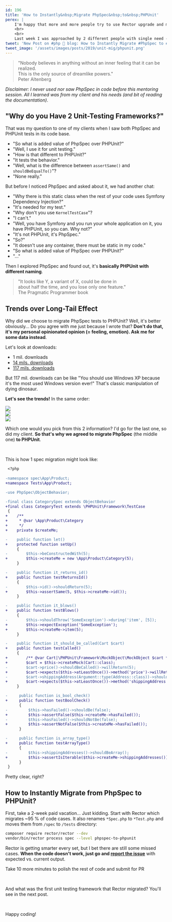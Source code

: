 ```yaml
---
id: 196
title: 'How to Instantly&nbsp;Migrate PhpSpec&nbsp;to&nbsp;PHPUnit'
perex: |
    I'm happy that more and more people try to use Rector upgrade and migrate their code-bases to the ones they really want for a long time.
    <br>
    <br>
    Last week I was approached by 2 different people with single need - **migrate their tests to PHPUnit**.
tweet: 'New Post on #php 🐘 blog: How to Instantly Migrate #PhpSpec to #PHPUnit'
tweet_image: '/assets/images/posts/2019/unit-mig/phpunit.png'
---
```


<blockquote class="blockquote text-center">
    "Nobody believes in anything without an inner feeling that it can be realized.
    <br>
    This is the only source of dreamlike powers."
    <footer class="blockquote-footer">Peter Altenberg</a>
</blockquote>

*Disclaimer: I never used nor saw PhpSpec in code before this mentoring session. All I learned was from my client and his needs (and bit of reading the documentation)*.

## "Why do you Have 2 Unit-Testing Frameworks?"

That was my question to one of my clients when I saw both PhpSpec and PHPUnit tests in its code base.

- "So what is added value of PhpSpec over PHPUnit?"
- "Well, I use it for unit testing."
- "How is that different to PHPUnit?"
- "It tests the behavior."
- "Well, what is the difference between `assertSame()` and `shouldBeEqualTo()`"?
- "None really."

But before I noticed PhpSpec and asked about it, we had another chat:

- "Why there is this static class when the rest of your code uses Symfony Dependency Injection?"
- "It's needed for my test."
- "Why don't you use `KernelTestCase`"?
- "I can't."
- "Well, you have Symfony and you run your whole application on it, you have PHPUnit, so you can. Why not?"
- "It's not PHPUnit, it's PhpSpec."
- "So?"
- "It doesn't use any container, there must be static in my code."
- "So what is added value of PhpSpec over PHPUnit?"
- "..." 

Then I explored PhpSpec and found out, it's **basically PHPUnit with different naming**.

<blockquote class="blockquote text-center">
    "It looks like Y, a variant of X, could be done in
    <br>
    about half the time, and you lose only one feature."
    <footer class="blockquote-footer">The Pragmatic Programmer book</a>
</blockquote>

## Trends over Long-Tail Effect 

Why did we choose to migrate PhpSpec tests to PHPUnit? Well, it's better obviously... Do you agree with me just because I wrote that? **Don't do that, it's my personal opinionated opinion (= feeling, emotion). Ask me for some data instead**.

Let's look at downloads:

- 1 mil. downloads
- [14 mils. downloads](https://packagist.org/packages/phpspec/phpspec/stats)
- [117 mils. downloads](https://packagist.org/packages/phpunit/phpunit/stats) 

But 117 mil. downloads can be like "You should use Windows XP because it's the most used Windows version ever!" That's classic manipulation of dying dinosaur.

**Let's see the trends!** In the same order:

<div class="row">
    <div class="col-md-4 col-sm-4">
        <img src="/assets/images/posts/2019/unit-mig/tester.png">
    </div>
    <div class="col-md-4 col-sm-4">
        <a href="https://packagist.org/packages/phpspec/phpspec/stats">
            <img src="/assets/images/posts/2019/unit-mig/spec.png">
        </a>
    </div>
    <div class="col-md-4 col-sm-4">
        <a href="https://packagist.org/packages/phpunit/phpunit/stats">
            <img src="/assets/images/posts/2019/unit-mig/phpunit.png">
        </a>
    </div>
</div>

Which one would you pick from this 2 information? I'd go for the last one, so did my client. **So that's why we agreed to migrate PhpSpec** (the middle one) **to PHPUnit**. 

<br>

This is how 1 spec migration might look like:

```diff
 <?php
  
-namespace spec\App\Product;
+namespace Tests\App\Product;

-use PhpSpec\ObjectBehavior;

-final class CategorySpec extends ObjectBehavior
+final class CategoryTest extends \PHPUnit\Framework\TestCase
 {
+    /**
+     * @var \App\Product\Category
+     */
+    private $createMe;

-    public function let()
+    protected function setUp()
     {
-        $this->beConstructedWith(5);
+        $this->createMe = new \App\Product\Category(5);
     }

-    public function it_returns_id()
+    public function testReturnsId()
     {
-        $this->id()->shouldReturn(5);
+        $this->assertSame(5, $this->createMe->id());
     }

-    public function it_blows()
+    public function testBlows()
     {
-        $this->shouldThrow('SomeException')->during('item', [5]);
+        $this->expectException('SomeException');
+        $this->createMe->item(5);
     }

-    public function it_should_be_called(Cart $cart)
+    public function testCalled()
     {
+        /** @var Cart|\PHPUnit\Framework\MockObject\MockObject $cart */
+        $cart = $this->createMock(Cart::class);
-        $cart->price()->shouldBeCalled()->willReturn(5);
+        $cart->expects($this->atLeastOnce())->method('price')->willReturn(5);
-        $cart->shippingAddress(Argument::type(Address::class))->shouldBeCalled();
+        $cart->expects($this->atLeastOnce())->method('shippingAddress')->with($this->isType(Address::class));
     }

-     public function is_bool_check()
+     public function testBoolCheck()
      {
-         $this->hasFailed()->shouldBe(false);
+         $this->assertFalse($this->createMe->hasFailed());
-         $this->hasFailed()->shouldNotBe(false);
+         $this->assertNotFalse($this->createMe->hasFailed());
      }

-     public function is_array_type()
+     public function testArrayType()
      {
-         $this->shippingAddresses()->shouldBeArray();
+         $this->assertIsIterable($this->createMe->shippingAddresses());
      }
 }
```

Pretty clear, right? 

## How to Instantly Migrate from PhpSpec to PHPUnit?

First, take a 2-week paid vacation... Just kidding. Start with Rector which migrates ~95 % of code cases. It also renames `*Spec.php` to `*Test.php` and moves them from `/spec` to `/tests` directory:  

```bash
composer require rector/rector --dev
vendor/bin/rector process spec --level phpspec-to-phpunit
```

Rector is getting smarter every set, but I bet there are still some missed cases. **When the code doesn't work, just go and [report the issue](https://github.com/rectorphp/rector/issues)** with expected vs. current output.

Take 10 more minutes to polish the rest of code and submit for PR <em class="fas fa-fw fa-check text-success fa-lg"></em>


<br>

And what was the first unit testing framework that Rector migrated? You'll see in the next post.

<br>

Happy coding!